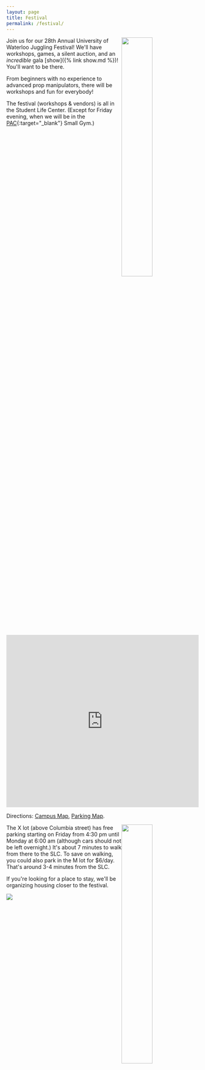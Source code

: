 ```yaml
---
layout: page
title: Festival
permalink: /festival/
---
```


<img style="width:40%;float:right" src="../assets/noodles.jpg">

Join us for our 28th Annual University of Waterloo Juggling Festival! We'll have workshops, games, a silent auction, and an _incredible_ gala [show]({% link show.md %})! You'll want to be there.

From beginners with no experience to advanced prop manipulators, there will be workshops and fun for everybody! 

The festival (workshops & vendors) is all in the Student Life Center. (Except for Friday evening, when we will be in the [PAC](https://goo.gl/maps/eQWgCLZ1NXTjcr6AA){:target="_blank"} Small Gym.)

<iframe src="https://www.google.com/maps/embed?pb=!1m18!1m12!1m3!1d2895.4657844240724!2d-80.54754104945081!3d43.47174897206149!2m3!1f0!2f0!3f0!3m2!1i1024!2i768!4f13.1!3m3!1m2!1s0x882bf6aa22c64d8b%3A0x6a103714f7b2accf!2sStudent%20Life%20Centre!5e0!3m2!1sen!2sca!4v1576512607099!5m2!1sen!2sca" width="100%" height="450" frameborder="0" style="border:0;" allowfullscreen=""></iframe>

Directions: [Campus Map](https://uwaterloo.ca/map/), [Parking Map](https://uwaterloo.ca/map/pdf/map_colour.pdf).

<img style="width:40%;float:right" src="../assets/workshop.jpg">

The X lot (above Columbia street) has free parking starting on Friday from 4:30 pm until Monday at 6:00 am (although cars should not be left overnight.) It's about 7 minutes to walk from there to the SLC. To save on walking, you could also park in the M lot for $6/day. That's around 3-4 minutes from the SLC.

If you're looking for a place to stay, we'll be organizing housing closer to the festival.

<img src="../assets/volleyclub_full.jpg">
